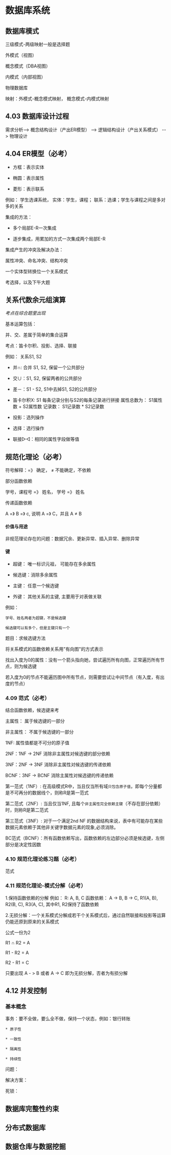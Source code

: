 # 数据库系统

## 数据库模式

三级模式-两级映射一般是选择题

外模式（视图）

概念模式（DBA视图）

内模式（内部视图）

物理数据库

映射：外模式-概念模式映射， 概念模式-内模式映射

## 4.03 数据库设计过程

需求分析--> 概念结构设计（产出ER模型） --> 逻辑结构设计（产出关系模式） --> 物理设计

## 4.04 ER模型（必考）

* 方框：表示实体

* 椭圆：表示属性

* 菱形：表示联系

例如： 学生选课系统， 实体：学生，课程； 联系：选课；学生与课程之间是多对多的关系

集成的方法：

* 多个局部E-R一次集成

* 逐步集成，用累加的方式一次集成两个局部E-R

集成产生的冲突及解决办法：

属性冲突、命名冲突、结构冲突

一个实体型转换位一个关系模式

考选择，以及下午大题

## 关系代数余元组演算

*考点在综合题里出现*

基本运算包括：

并、交、差属于简单的集合运算

考点：笛卡尔积、投影、选择、联接

例如： 关系S1, S2

* 并∩: 合并 S1, S2, 保留一个公共部分

* 交∪：S1, S2, 保留两者的公共部分

* 差－：S1 - S2, S1中去掉S1, S2的公共部分

* 笛卡尔积X: S1 每条记录分别与S2的每条记录进行拼接
  属性总数为： S1属性数 + S2属性数
  记录数： S1记录数 * S2记录数

* 投影：选列操作

* 选择：选行操作

* 联接▷◁：相同的属性字段做等值

## 规范化理论（必考）

符号解释：=》 确定， ≠ 不能确定，不依赖

部分函数依赖

学号，课程号 =》 姓名， 学号 =》 姓名

传递函数依赖

A =》 B =》 c, 说明 A =》 C，并且 A ≠ B

#### 价值与用途

非规范理论存在的问题：数据冗余、更新异常、插入异常、删除异常

#### 键

* 超键： 唯一标识元祖， 可能存在多余属性

* 候选键：消除多余属性

* 主键： 任意一个候选键

* 外键： 其他关系的主键, 主要用于对表做关联

例如：

    学号、姓名两者为超键，不是候选键

    候选键可以有多个，但是主键只有一个

题目：求候选键方法

将关系模式的函数依赖关系用"有向图"的方式表示

找出入度为0的属性：没有一个箭头指向她，尝试遍历所有向图，正常遍历所有节点，则为候选键

若入度为0的节点不能遍历图中所有节点，则需要尝试让中间节点（有入度，有出度的节点）

### 4.09 范式（必考）

结合函数依赖，候选键来考

主属性： 属于候选键的一部分

非主属性： 不属于候选键的一部分

1NF: 属性值都是不可分的原子值

2NF：1NF -> 2NF 消除非主属性对候选键的部分依赖

3NF：2NF -> 3NF 消除非主属性对候选键的传递依赖

BCNF：3NF -> BCNF 消除主属性对候选键的传递依赖

第一范式（1NF）: 在高级模式R中，当且仅当所有域`只包含原子值`，即每个分量都是不可再分的数据线个，则称R是第一范式

第二范式（2NF）: 当且仅当1NF, 且每个`非主属性完全依赖主键`（不存在部分依赖）时，则称R是第二范式

第三范式（3NF）: 对于一个满足2nd NF 的数据结构来说，表中有可能存在某些数据元素依赖于其他非关键字数据元素的现象,必须消除。

BC范式（BCNF）：所有函数依赖写出，函数依赖的左边部分必须是候选键，左侧部分是决定性因数

### 4.10 规范化理论练习题（必考）

范式

### 4.11 规范化理论-模式分解（必考）

1.保持函数依赖的分解
    例如： R: A, B, C 函数依赖： A -> B, B -> C, R1(A, B), R2(B, C), R3(A, C), 其中R1, R2保持了函数依赖

2.无损分解：一个关系模式分解成若干个关系模式后，通过自然联接和投影等运算仍能还原到原来的关系模式

公式一份为2

R1 ∩ R2 = A

R1 - R2 = A

R2 - R1 = C

只要出现 A - > B 或者 A -> C 即为无损分解，否者为有损分解

## 4.12 并发控制

### 基本概念

事务：要不全做，要么全不做，保持一个状态，例如：银行转账

    * 原子性

    * 一致性

    * 隔离性

    * 持续性


问题：

解决方案：

死锁：

## 数据库完整性约束

## 分布式数据库

## 数据仓库与数据挖掘
